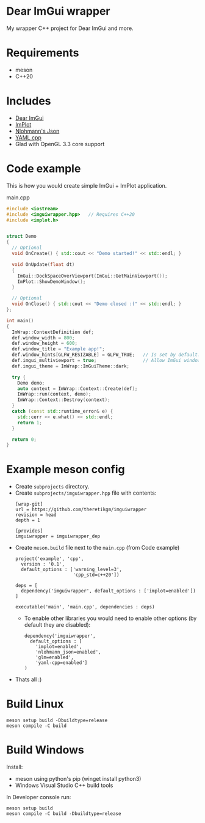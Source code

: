 # Dear ImGui wrapper
My wrapper C++ project for Dear ImGui and more.

# Requirements
- meson
- C++20

# Includes
- [Dear ImGui](https://github.com/ocornut/imgui)
- [ImPlot](https://github.com/epezent/implot)
- [Nlohmann's Json](https://github.com/nlohmann/json)
- [YAML cpp](https://github.com/jbeder/yaml-cpp)
- Glad with OpenGL 3.3 core support

# Code example
This is how you would create simple ImGui + ImPlot application.

main.cpp
```C++
#include <iostream>
#include <imguiwrapper.hpp>   // Requires C++20
#include <implot.h>


struct Demo
{
  // Optional
  void OnCreate() { std::cout << "Demo started!" << std::endl; }

  void OnUpdate(float dt)
  {
    ImGui::DockSpaceOverViewport(ImGui::GetMainViewport());
    ImPlot::ShowDemoWindow();
  }

  // Optional
  void OnClose() { std::cout << "Demo closed :(" << std::endl; }
};

int main()
{
  ImWrap::ContextDefinition def;
  def.window_width = 800;
  def.window_height = 600;
  def.window_title = "Example app!";
  def.window_hints[GLFW_RESIZABLE] = GLFW_TRUE;   // Is set by default. This is only example of hints.
  def.imgui_multiviewport = true;                 // Allow ImGui windows to be dragged out of the main window.
  def.imgui_theme = ImWrap::ImGuiTheme::dark;

  try {
    Demo demo;
    auto context = ImWrap::Context::Create(def);
    ImWrap::run(context, demo);
    ImWrap::Context::Destroy(context);
  }
  catch (const std::runtime_error& e) {
    std::cerr << e.what() << std::endl;
    return 1;
  }

  return 0;
}
```

# Example meson config
- Create `subprojects` directory.
- Create `subprojects/imguiwrapper.hpp` file with contents:
  ```
  [wrap-git]
  url = https://github.com/theretikgm/imguiwrapper
  revision = head
  depth = 1
  
  [provides]
  imguiwrapper = imguiwrapper_dep
  ```
- Create `meson.build` file next to the `main.cpp` (from Code example)
  ```meson
  project('example', 'cpp', 
    version : '0.1',
    default_options : ['warning_level=3',
                       'cpp_std=c++20'])
  
  deps = [
    dependency('imguiwrapper', default_options : ['implot=enabled'])
  ]
  
  executable('main', 'main.cpp', dependencies : deps)
  ```
  - To enable other libraries you would need to enable other options (by default they are disabled):
    ```meson
    dependency('imguiwrapper', 
      default_options : [
        'implot=enabled',
        'nlohmann_json=enabled',
        'glm=enabled',
        'yaml-cpp=enabled']
    )
    ```
- Thats all :)

# Build Linux

    meson setup build -Dbuildtype=release
    meson compile -C build

# Build Windows
Install:
  - meson using python's pip (winget install python3)
  - Windows Visual Studio C++ build tools

In Developer console run:

    meson setup build
    meson compile -C build -Dbuildtype=release
